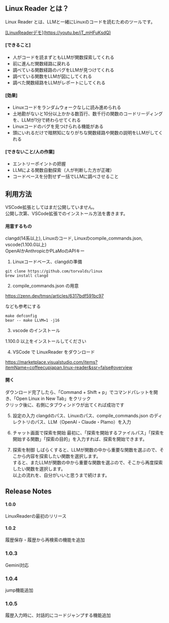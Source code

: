 ## Linux Reader とは？
Linux Reader とは、LLMと一緒にLinuxのコードを読むためのツールです。

[\[LinuxReaderデモ\](https://youtu.be/jT_mHFuKsdQ)](https://youtu.be/jT_mHFuKsdQ)

#### [できること]
- 人がコードを読まずともLLMが関数探索してくれる
- 前に進んだ関数経路に戻れる
- 調べている関数経路のバグをLLMが見つけてくれる
- 調べている関数をLLMが図にしてくれる
- 調べた関数経路をLLMがレポートにしてくれる

#### [効果]
- Linuxコードをランダムウォークなしに読み進められる
- 土地勘がないと10分以上かかる数百行、数千行の関数のコードリーディングを、LLMが1分で終わらせてくれる
- Linuxコードのバグを見つけられる機能がある
- 頭にいれるだけで暗黙知になりがちな関数経路や関数の説明をLLMがしてくれる

#### [できないこと/人の作業]
- エントリーポイントの把握
- LLMによる関数自動探索（人が判断した方が正確）
- コードベースを分割せず一括でLLMに調べさせること

## 利用方法
VSCode拡張としてはまだ公開していません。  
公開し次第、VSCode拡張でのインストール方法を書きます。

#### 用意するもの
clangd(14系以上), Linuxのコード, Linuxのcompile_commands.json, vscode(1.100.0以上)  
OpenAIかAnthropicかPLaMoのAPIキー

1. Linuxコードベース、clangdの準備

```
git clone https://github.com/torvalds/linux
brew install clangd
```

2. compile_commands.json の用意

https://zenn.dev/tmsn/articles/6317bdf591bc97

なども参考にする

```
make defconfig
bear -- make LLVM=1 -j16
```

3. vscode のインストール

1.100.0 以上をインストールしてください

4. VSCode で LinuxReader をダウンロード

https://marketplace.visualstudio.com/items?itemName=coffeecupjapan.linux-reader&ssr=false#overview

#### 開く
ダウンロード完了したら、「Command + Shift + p」でコマンドパレットを開き、「Open Linux in New Tab」をクリック  
クリック後に、右側にタブウィンドウが出てくれば成功です

5. 設定の入力
clangdのパス、Linuxのパス、compile_commands.json のディレクトリのパス、LLM（OpenAI・Claude・Plamo）を入力

6. チャット画面で探索を開始
最初に、「探索を開始するファイルパス」「探索を開始する関数」「探索の目的」を入力すれば、探索を開始できます。

7. 探索を制御
しばらくすると、LLMが関数の中から重要な関数を選ぶので、そこから内容を探索したい関数を選択します。  
すると、またLLMが関数の中から重要な関数を選ぶので、そこから再度探索したい関数を選択します。  
以上の流れを、自分がいいと思うまで続けます。

## Release Notes

#### 1.0.0

LinuxReaderの最初のリリース

#### 1.0.2

履歴保存・履歴から再検索の機能を追加

### 1.0.3

Gemini対応

### 1.0.4

jump機能追加

### 1.0.5

履歴入力時に、対話的にコードジャンプする機能追加
